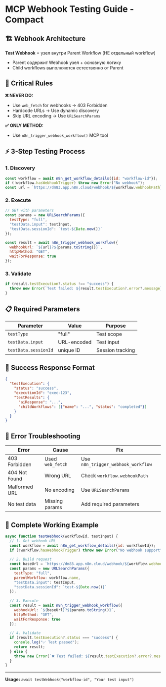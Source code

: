 # MCP Webhook Testing Guide - Compact

## 🏗️ Webhook Architecture

**Test Webhook** = узел внутри Parent Workflow (НЕ отдельный workflow)
- Parent содержит Webhook узел + основную логику  
- Child workflows выполняются естественно от Parent

## 🚨 Critical Rules

**❌ NEVER DO:**
- Use `web_fetch` for webhooks → 403 Forbidden
- Hardcode URLs → Use dynamic discovery
- Skip URL encoding → Use `URLSearchParams`

**✅ ONLY METHOD:**
- Use `n8n_trigger_webhook_workflow()` MCP tool

## ⚡ 3-Step Testing Process

### 1. Discovery
```javascript
const workflow = await n8n_get_workflow_details({id: "workflow-id"});
if (!workflow.hasWebhookTrigger) throw new Error("No webhook");
const url = `https://dm83.app.n8n.cloud/webhook/${workflow.webhookPath}`;
```

### 2. Execute
```javascript
// GET with parameters
const params = new URLSearchParams({
  testType: "full",
  "testData.input": testInput,
  "testData.sessionId": `test-${Date.now()}`
});

const result = await n8n_trigger_webhook_workflow({
  webhookUrl: `${url}?${params.toString()}`,
  httpMethod: "GET",
  waitForResponse: true
});
```

### 3. Validate
```javascript
if (result.testExecution?.status !== "success") {
  throw new Error(`Test failed: ${result.testExecution?.error?.message}`);
}
```

## 📋 Required Parameters

| Parameter | Value | Purpose |
|-----------|-------|---------|
| `testType` | "full" | Test scope |
| `testData.input` | URL-encoded | Test input |
| `testData.sessionId` | unique ID | Session tracking |

## 🎯 Success Response Format
```json
{
  "testExecution": {
    "status": "success",
    "executionId": "exec-123",
    "testResults": {
      "aiResponse": "...",
      "childWorkflows": [{"name": "...", "status": "completed"}]
    }
  }
}
```

## 🚨 Error Troubleshooting

| Error | Cause | Fix |
|-------|-------|-----|
| 403 Forbidden | Used `web_fetch` | Use `n8n_trigger_webhook_workflow` |
| 404 Not Found | Wrong URL | Check `workflow.webhookPath` |
| Malformed URL | No encoding | Use `URLSearchParams` |
| No test data | Missing params | Add required parameters |

## 📝 Complete Working Example

```javascript
async function testWebhook(workflowId, testInput) {
  // 1. Get webhook URL
  const workflow = await n8n_get_workflow_details({id: workflowId});
  if (!workflow.hasWebhookTrigger) throw new Error("No webhook support");
  
  // 2. Build request
  const baseUrl = `https://dm83.app.n8n.cloud/webhook/${workflow.webhookPath}`;
  const params = new URLSearchParams({
    testType: "full",
    parentWorkflow: workflow.name,
    "testData.input": testInput,
    "testData.sessionId": `test-${Date.now()}`
  });
  
  // 3. Execute
  const result = await n8n_trigger_webhook_workflow({
    webhookUrl: `${baseUrl}?${params.toString()}`,
    httpMethod: "GET", 
    waitForResponse: true
  });
  
  // 4. Validate
  if (result.testExecution?.status === "success") {
    console.log("✅ Test passed");
    return result;
  } else {
    throw new Error(`❌ Test failed: ${result.testExecution?.error?.message}`);
  }
}
```

---
**Usage:** `await testWebhook("workflow-id", "Your test input")`